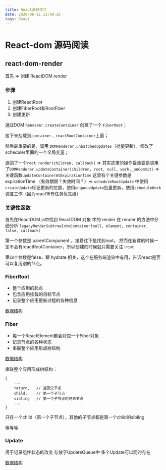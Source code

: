 ```yaml
---
title: React源码学习
date: 2020-06-11 11:40:26
tags: React
---
```


# React-dom 源码阅读
## react-dom-render
首先 => 创建
ReactDOM.render
### 步骤
1. 创建ReactRoot
2. 创建FiberRoot和RootFiber
3. 创建更新

通过DOM `Renderer.createContainer` 创建了一个 `FiberRoot`；

接下来挂载到`container._reactRootContainer`上面；

然后最重要的是，调用 `DOMRenderer.unbatchedUpdates`（批量更新），修改了scheduler里面的一个全局变量；

返回了一个`root.render(children, callback)` => 其实这里的操作最重要是调用了`DOMRenderer.updateContainer(children, root, null, work._onCommit)` => 关键函数`updateContainerAtExpirationTime` 这里有个关键参数是 expirationTime （有效期限？失效时间？）=> `scheduleRootUpdate` 中使用 `createUpdate`标记更新的位置，使用`enqueueUpdate`批量更新，使用`scheduleWork`调度工作（因为react16有任务优先级）

### 关键性函数
首先在ReactDOM.js中找到 ReactDOM 对象 中的 render
在 render 的方法中仔细分析 `legacyRenderSubtreeIntoContainer(null, element, container, false, callback)`

第一个参数是 parentComponent ，接着往下是找到root，
然而在新建的时候一定不会有reactRootContainer，所以创建的时候就只需要关注`!root`

第四个参数是false，跟 hydrate 相关，这个在服务端渲染中有用，告诉react是否可以复用别的节点。

### FiberRoot
* 整个应用的起点
* 包含应用挂载的目标节点
* 记录整个应用更新过程的各种信息

[数据结构](https://react.jokcy.me/book/api/react-structure.html)

### Fiber
* 每一个ReactElement都会对应一个Fiber对象
* 记录节点的各种状态
* 串联整个应用形成树结构

[数据结构](https://react.jokcy.me/book/api/react-structure.html)

串联整个应用形成树结构：
```
{
    ...
    return,   // 返回父节点
    child,    // 第一个子节点
    sibling   // 第一个子节点的兄弟节点
    ...
}
```
只存一个child（第一个子节点），其他的子节点都是第一个child的sibling

等等等

### Update

用于记录组件状态的改变
存放于UpdateQueue中
多个Update可以同时存在

[数据结构](https://react.jokcy.me/book/api/react-structure.html)


